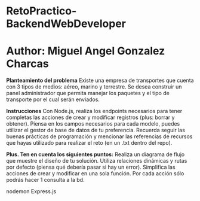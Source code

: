 # RetoPractico-BackendWebDeveloper
# Author: Miguel Angel Gonzalez Charcas

**Planteamiento del problema**
Existe una empresa de transportes que cuenta con 3 tipos de medios: aéreo, marino y terrestre. Se
desea construir un panel administrador que permita manejar los paquetes y el tipo de transporte por el
cual serán enviados.

**Instrucciones**
Con Node.js, realiza los endpoints necesarios para tener completas las acciones de crear y modificar
registros (plus: borrar y obtener). Piensa en los campos necesarios para cada modelo, puedes utilizar
el gestor de base de datos de tu preferencia. Recuerda seguir las buenas prácticas de programación y
mencionar las referencias de recursos que hayas utilizado para realizar el reto (en un .txt dentro del
repo).

**Plus. Ten en cuenta los siguientes puntos:**
  Realiza un diagrama de flujo que muestre el diseño de tu solución.
  Utiliza relaciones dinámicas y rutas por defecto (piensa qué debería pasar si hay un error).
  Simplifica las acciones de crear y modificar en una sola función.
  Por cada acción sólo podrás hacer 1 consulta a la bd.



nodemon
Express.js
